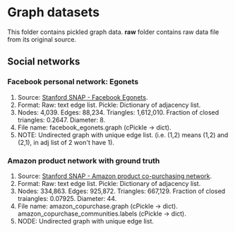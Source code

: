 # Graph datasets

This folder contains pickled graph data. __raw__ folder contains raw data file from its original source.

## Social networks

### Facebook personal network: Egonets
  1. Source: [Stanford SNAP - Facebook Egonets](https://snap.stanford.edu/data/egonets-Facebook.html).
  2. Format: Raw: text edge list. Pickle: Dictionary of adjacency list.
  3. Nodes: 4,039. Edges: 88,234. Triangles: 1,612,010. Fraction of closed triangles: 0.2647. Diameter: 8.
  4. File name: facebook\_egonets.graph (cPickle -> dict).
  5. NOTE: Undirected graph with unique edge list. (i.e. (1,2) means (1,2) and (2,1), in adj list of 2 won't have 1).

### Amazon product network with ground truth
  1. Source: [Stanford SNAP - Amazon product co-purchasing network](https://snap.stanford.edu/data/com-Amazon.html).
  2. Format: Raw: text edge list. Pickle: Dictionary of adjacency list.
  3. Nodes: 334,863. Edges: 925,872. Triangles: 667,129. Fraction of closed traiangles: 0.07925. Diameter: 44.
  4. File name: amazon\_copurchase.graph (cPickle -> dict). amazon\_copurchase\_communities.labels (cPickle -> dict).
  5. NODE: Undirected graph with unique edge list.
